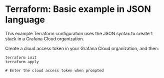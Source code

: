 # Terraform: Basic example in JSON language

This example Terraform configuration uses the JSON syntax to create 1 stack in a Grafana Cloud organization.

Create a cloud access token in your Grafana Cloud organization, and then:

```shell
terraform init
terraform apply

# Enter the cloud access token when prompted
```
